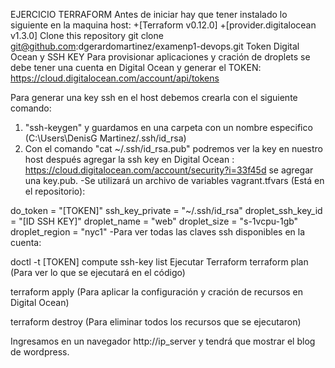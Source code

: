 EJERCICIO TERRAFORM
Antes de iniciar hay que tener instalado lo siguiente en la maquina host:
+[Terraform v0.12.0]
+[provider.digitalocean v1.3.0]
Clone this repository
git clone git@github.com:dgerardomartinez/examenp1-devops.git
Token Digital Ocean y SSH KEY
Para provisionar aplicaciones y cración de droplets se debe tener una cuenta en Digital Ocean y generar el TOKEN: https://cloud.digitalocean.com/account/api/tokens

Para generar una key ssh en el host debemos crearla con el siguiente comando:

1. "ssh-keygen" y guardamos en una carpeta con un nombre especifico (C:\Users\DenisG Martinez/.ssh/id_rsa)
2. Con el comando "cat ~/.ssh/id_rsa.pub" podremos ver la key en nuestro host después agregar la ssh key en Digital Ocean : https://cloud.digitalocean.com/account/security?i=33f45d se agregar una key.pub.
-Se utilizará un archivo de variables vagrant.tfvars (Está en el repositorio):

do_token = "[TOKEN]"
ssh_key_private = "~/.ssh/id_rsa"
droplet_ssh_key_id = "[ID SSH KEY]"
droplet_name = "web"
droplet_size = "s-1vcpu-1gb"
droplet_region = "nyc1"
-Para ver todas las claves ssh disponibles en la cuenta:

doctl  -t [TOKEN] compute ssh-key list
Ejecutar Terraform
terraform plan (Para ver lo que se ejecutará en el código)

terraform apply (Para aplicar la configuración y cración de recursos en Digital Ocean)

terraform destroy (Para eliminar todos los recursos que se ejecutaron)

Ingresamos en un navegador http://ip_server y tendrá que mostrar el blog de wordpress.
